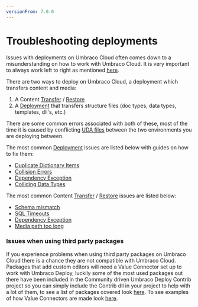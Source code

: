 ```yaml
---
versionFrom: 7.0.0
---
```


# Troubleshooting deployments

Issues with deployments on Umbraco Cloud often comes down to a misunderstanding on how to work with Umbraco Cloud. It is very important to always work left to right as mentioned [here](../../Deployment).

There are two ways to deploy on Umbraco Cloud, a deployment which transfers content and media:
1. A Content [Transfer](../../Deployment/Content-Transfer) / [Restore](../../Deployment/Restoring-content)
1. A [Deployment](../../Deployment/Cloud-to-Cloud) that transfers structure files (doc types, data types, templates, dll's, etc.)

There are some common errors associated with both of these, most of the time it is caused by conflicting [UDA files](../../Set-Up/Power-Tools/generating-uda-files/#what-are-uda-files) between the two environments you are deploying between. 

The most common [Deployment](../../Deployment/Cloud-to-Cloud) issues are listed below with guides on how to fix them:

* [Duplicate Dictionary Items](Duplicate-Dictionary-Items)
* [Collision Errors](Structure-Error)
* [Dependency Exception](Dependency-Exceptions)
* [Colliding Data Types](Colliding-Datatypes)

The most common Content [Transfer](../../Deployment/Content-Transfer) / [Restore](../../Deployment/Restoring-content) issues are listed below:
* [Schema mismatch](Schema-Mismatches)
* [SQL Timeouts](Deploy-Settings)
* [Dependency Exception](Dependency-Exceptions)
* [Media path too long](Path-too-long-exception)


### Issues when using third party packages

If you experience problems when using third party packages on Umbraco Cloud there is a chance they are not compatible with Umbraco Cloud. Packages that add custom editors will need a Value Connector set up to work with Umbraco Deploy, luckily some of the most used packages out there have been included in the Community driven Umbraco Deploy Contrib project so you can simply include the Contrib dll in your project to help with a lot of them, to see a list of packages covered look [here](https://github.com/umbraco/Umbraco.Deploy.Contrib). To see examples of how Value Connectors are made look [here](https://github.com/umbraco/Umbraco.Deploy.ValueConnectors).